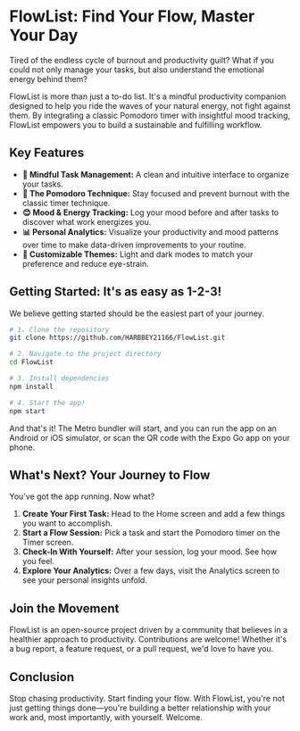# FlowList: Find Your Flow, Master Your Day

Tired of the endless cycle of burnout and productivity guilt? What if you could not only manage your tasks, but also understand the emotional energy behind them?

FlowList is more than just a to-do list. It's a mindful productivity companion designed to help you ride the waves of your natural energy, not fight against them. By integrating a classic Pomodoro timer with insightful mood tracking, FlowList empowers you to build a sustainable and fulfilling workflow.

## Key Features

- **🧠 Mindful Task Management:** A clean and intuitive interface to organize your tasks.
- **🍅 The Pomodoro Technique:** Stay focused and prevent burnout with the classic timer technique.
- **😊 Mood & Energy Tracking:** Log your mood before and after tasks to discover what work energizes you.
- **📊 Personal Analytics:** Visualize your productivity and mood patterns over time to make data-driven improvements to your routine.
- **🎨 Customizable Themes:** Light and dark modes to match your preference and reduce eye-strain.

## Getting Started: It's as easy as 1-2-3!

We believe getting started should be the easiest part of your journey.

```bash
# 1. Clone the repository
git clone https://github.com/HARBBEY21166/FlowList.git

# 2. Navigate to the project directory
cd FlowList

# 3. Install dependencies
npm install

# 4. Start the app!
npm start
```

And that's it! The Metro bundler will start, and you can run the app on an Android or iOS simulator, or scan the QR code with the Expo Go app on your phone.

## What's Next? Your Journey to Flow

You've got the app running. Now what?

1.  **Create Your First Task:** Head to the Home screen and add a few things you want to accomplish.
2.  **Start a Flow Session:** Pick a task and start the Pomodoro timer on the Timer screen.
3.  **Check-In With Yourself:** After your session, log your mood. See how you feel.
4.  **Explore Your Analytics:** Over a few days, visit the Analytics screen to see your personal insights unfold.

## Join the Movement

FlowList is an open-source project driven by a community that believes in a healthier approach to productivity. Contributions are welcome! Whether it's a bug report, a feature request, or a pull request, we'd love to have you.

## Conclusion

Stop chasing productivity. Start finding your flow. With FlowList, you're not just getting things done—you're building a better relationship with your work and, most importantly, with yourself. Welcome.
